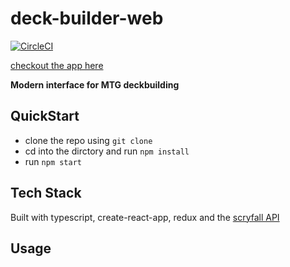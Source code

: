 # deck-builder-web
[![CircleCI](https://circleci.com/gh/brianwchou/deck-builder-web/tree/master.svg?style=svg)](https://circleci.com/gh/brianwchou/deck-builder-web/tree/master)

[checkout the app here](https://brianwchou.github.io/deck-builder-web/)

**Modern interface for MTG deckbuilding**

## QuickStart
- clone the repo using `git clone`
- cd into the dirctory and run `npm install`
- run `npm start`

## Tech Stack
Built with typescript, create-react-app, redux and the [scryfall API](https://scryfall.com/docs/api)

## Usage
